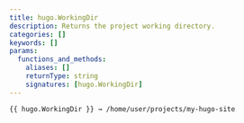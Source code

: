 ```yaml
---
title: hugo.WorkingDir
description: Returns the project working directory.
categories: []
keywords: []
params:
  functions_and_methods:
    aliases: []
    returnType: string
    signatures: [hugo.WorkingDir]
---
```


```go-html-template
{{ hugo.WorkingDir }} → /home/user/projects/my-hugo-site
```
